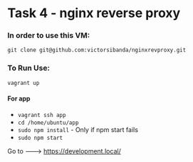 # Task 4 - nginx reverse proxy


### In order to use this VM:
`git clone git@github.com:victorsibanda/nginxrevproxy.git`


### To Run Use:

`vagrant up`


#### For app

- `vagrant ssh app`
- `cd /home/ubuntu/app`
- `sudo npm install` - Only if npm start fails
- `sudo npm start`

Go to  ---> https://development.local/
